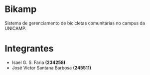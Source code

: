 # Bikamp

Sistema de gerenciamento de bicicletas comunitárias no campus da UNICAMP.

# Integrantes

- Isael G. S. Faria **(234258)**
- José Victor Santana Barbosa **(245511)**